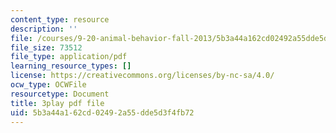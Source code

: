 ```yaml
---
content_type: resource
description: ''
file: /courses/9-20-animal-behavior-fall-2013/5b3a44a162cd02492a55dde5d3f4fb72_472229.pdf
file_size: 73512
file_type: application/pdf
learning_resource_types: []
license: https://creativecommons.org/licenses/by-nc-sa/4.0/
ocw_type: OCWFile
resourcetype: Document
title: 3play pdf file
uid: 5b3a44a1-62cd-0249-2a55-dde5d3f4fb72
---
```

